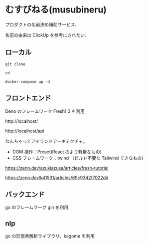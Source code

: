 # むすびねる(musubineru)

プロダクトの名前決め補助サービス.

名前の由来は ClickUp を参考にされたい.

## ローカル

```
git clone
```

```
cd
```

```
docker-compose up -d
```

## フロントエンド

Deno のフレームワーク Fresh1.0 を利用

http://localhost/

http://localhost/api

なんちゃってアイランドアーキテクチャ。

- DOM 操作：Preact(React のより軽量なもの)
- CSS フレームワーク：twind （ビルド不要な Tailwind てきなもの)

https://zenn.dev/azukiazusa/articles/fresh-tutorial

https://zenn.dev/k41531/articles/69c9342f7022dd

## バックエンド

go のフレームワーク gin を利用

## nlp

go の形態素解析ライブラリ、kagome を利用
